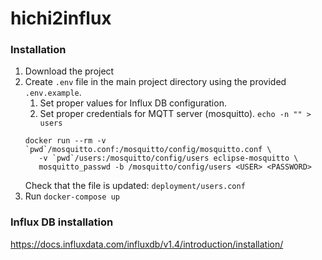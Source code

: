 # hichi2influx

### Installation
1. Download the project
2. Create `.env` file in the main project directory using the provided `.env.example`. 
   1. Set proper values for Influx DB configuration.
   2. Set proper credentials for MQTT server (mosquitto).
      `echo -n "" > users`
   ```
   docker run --rm -v `pwd`/mosquitto.conf:/mosquitto/config/mosquitto.conf \
      -v `pwd`/users:/mosquitto/config/users eclipse-mosquitto \
      mosquitto_passwd -b /mosquitto/config/users <USER> <PASSWORD>
   ```
   Check that the file is updated: `deployment/users.conf`
3. Run `docker-compose up`

### Influx DB installation
https://docs.influxdata.com/influxdb/v1.4/introduction/installation/
